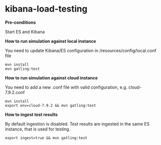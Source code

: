 # kibana-load-testing

**Pre-conditions**

Start ES and Kibana

**How to run simulation against local instance**

You need to update Kibana/ES configuration in /resources/config/local.conf file
```
mvn install
mvn gatling:test
```

**How to run simulation against cloud instance**

You need to add a new .conf file with valid configuration, e.g. cloud-7.9.2.conf
```
mvn install
export env=cloud-7.9.2 && mvn gatling:test
```

**How to ingest test results**

By default ingestion is disabled. Test results are ingested in the same ES instance, that is used for testing.
```
export ingest=true && mvn gatling:test
```
